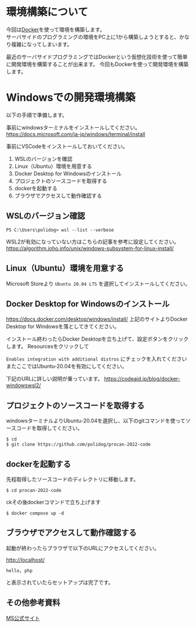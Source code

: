 # 環境構築について

今回は[Docker](https://www.docker.com/)を使って環境を構築します。  
サーバサイドのプログラミングの環境をPC上に1から構築しようとすると、かなり複雑になってしまいます。

最近のサーバサイドプログラミングではDockerという仮想化技術を使って簡単に開発環境を構築することが出来ます。
今回もDockerを使って開発環境を構築します。


# Windowsでの開発環境構築

以下の手順で準備します。

事前にwindowsターミナルをインストールしてください。
https://docs.microsoft.com/ja-jp/windows/terminal/install


事前にVSCodeをインストールしておいてください。


1. WSLのバージョンを確認
1. Linux（Ubuntu）環境を用意する
1. Docker Desktop for Windowsのインストール
1. プロジェクトのソースコードを取得する
1. dockerを起動する
1. ブラウザでアクセスして動作確認する


## WSLのバージョン確認

```
PS C:\Users\polidog> wsl --list --verbose
```

WSL2が有効になっていない方はこちらの記事を参考に設定してください。
https://algorithm.joho.info/unix/windows-subsystem-for-linux-install/


## Linux（Ubuntu）環境を用意する

Microsoft Storeより `Ubuntu 20.04 LTS` を選択してインストールしてください。


## Docker Desktop for Windowsのインストール

https://docs.docker.com/desktop/windows/install/
上記のサイトよりDocker Desktop for Windowsを落としてきてください。


インストール終わったらDocker Desktopを立ち上げて、設定ボタンをクリックします。
Resourcesをクリックして

`Enables integration with additional distros` にチェックを入れてください
またここではUbuntu-20.04を有効にしてください。

下記のURLに詳しい説明が乗っています。
https://codeaid.jp/blog/docker-windowswsl2/

## プロジェクトのソースコードを取得する

windowsターミナルよりUbuntu-20.04を選択し、以下のgitコマンドを使ってソースコードを取得してください。

```
$ cd
$ git clone https://github.com/polidog/procan-2022-code
```

## dockerを起動する

先程取得したソースコードのディレクトリに移動します。

```
$ cd procan-2022-code
```

ckその後dockerコマンドで立ち上げます


```
$ docker compose up -d
```


## ブラウザでアクセスして動作確認する

起動が終わったらブラウザで以下のURLにアクセスしてください。

[http://localhost/](http://localhost/)


```
hello, php
```

と表示されていたらセットアップは完了です。


## その他参考資料

[MS公式サイト](https://docs.microsoft.com/ja-jp/windows/wsl/tutorials/wsl-containers)